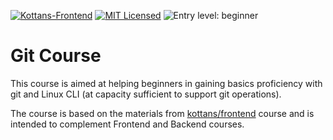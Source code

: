 [![Kottans-Frontend][badge-kottans]][kottans-git]
[![MIT Licensed][badge-mit]][license]
![Entry level: beginner][badge-beginner]

# Git Course

This course is aimed at helping beginners in gaining basics proficiency
with git and Linux CLI (at capacity sufficient to support git operations).

The course is based on the materials from
[kottans/frontend](https://github.com/kottans/frontend/blob/master/contents.md)
course and is intended to complement Frontend and Backend courses.

[badge-kottans]: https://img.shields.io/badge/%3D(%5E.%5E)%3D-frontend-yellow.svg
[kottans-git]: https://github.com/kottans/git-course

[badge-mit]: https://img.shields.io/badge/license-MIT-blue.svg
[license]: https://github.com/kottans/git-course/blob/master/LICENSE.md

[badge-beginner]: https://img.shields.io/badge/Entry%20level-beginner-brightgreen.svg

